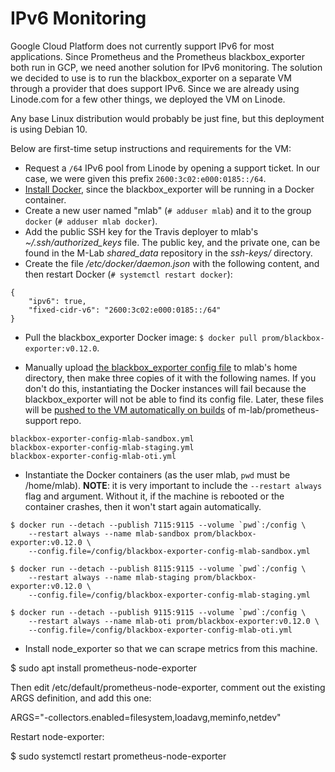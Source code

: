 # IPv6 Monitoring

Google Cloud Platform does not currently support IPv6 for most applications.
Since Prometheus and the Prometheus blackbox\_exporter both run in GCP, we need
another solution for IPv6 monitoring. The solution we decided to use is to run
the blackbox\_exporter on a separate VM through a provider that does support
IPv6. Since we are already using Linode.com for a few other things, we deployed
the VM on Linode.

Any base Linux distribution would probably be just fine, but this deployment is
using Debian 10.

Below are first-time setup instructions and requirements for the VM:

* Request a `/64` IPv6 pool from Linode by opening a support ticket. In our
  case, we were given this prefix `2600:3c02:e000:0185::/64`.
* [Install Docker](https://docs.docker.com/install/linux/docker-ce/debian/),
  since the blackbox\_exporter will be running in a Docker container.
* Create a new user named "mlab" (`# adduser mlab`) and it to the group `docker`
  (`# adduser mlab docker`).
* Add the public SSH key for the Travis deployer to mlab's
  *~/.ssh/authorized_keys* file. The public key, and the private one, can be
  found in the M-Lab *shared_data* repository in the *ssh-keys/* directory.
* Create the file _/etc/docker/daemon.json_ with the following content, and then
  restart Docker (`# systemctl restart docker`):
```
{
    "ipv6": true,
    "fixed-cidr-v6": "2600:3c02:e000:0185::/64"
}
```
* Pull the blackbox\_exporter Docker image: `$ docker pull
  prom/blackbox-exporter:v0.12.0`.

* Manually upload [the blackbox\_exporter config
  file](https://github.com/m-lab/prometheus-support/blob/master/config/federation/blackbox/config.yml)
  to mlab's home directory, then make three copies of it with the following
  names. If you don't do this, instantiating the Docker instances will fail
  because the blackbox\_exporter will not be able to find its config file.
  Later, these files will be [pushed to the VM automatically on
  builds](https://github.com/m-lab/prometheus-support/blob/master/deploy_bbe_config.sh)
  of m-lab/prometheus-support repo.
```
blackbox-exporter-config-mlab-sandbox.yml
blackbox-exporter-config-mlab-staging.yml
blackbox-exporter-config-mlab-oti.yml
```
* Instantiate the Docker containers (as the user mlab, `pwd` must be /home/mlab).
  **NOTE**: it is very important to include the `--restart always` flag and argument.
  Without it, if the machine is rebooted or the container crashes, then it won't
  start again automatically.
```
$ docker run --detach --publish 7115:9115 --volume `pwd`:/config \
    --restart always --name mlab-sandbox prom/blackbox-exporter:v0.12.0 \
    --config.file=/config/blackbox-exporter-config-mlab-sandbox.yml

$ docker run --detach --publish 8115:9115 --volume `pwd`:/config \
    --restart always --name mlab-staging prom/blackbox-exporter:v0.12.0 \
    --config.file=/config/blackbox-exporter-config-mlab-staging.yml

$ docker run --detach --publish 9115:9115 --volume `pwd`:/config \
    --restart always --name mlab-oti prom/blackbox-exporter:v0.12.0 \
    --config.file=/config/blackbox-exporter-config-mlab-oti.yml
```
* Install node\_exporter so that we can scrape metrics from this machine.

$ sudo apt install prometheus-node-exporter

Then edit /etc/default/prometheus-node-exporter, comment out the existing ARGS
definition, and add this one:

ARGS="-collectors.enabled=filesystem,loadavg,meminfo,netdev"

Restart node-exporter:

$ sudo systemctl restart prometheus-node-exporter
